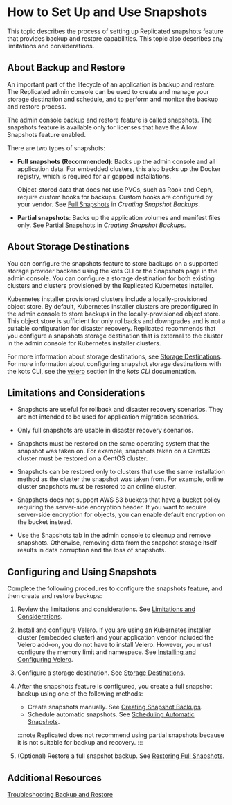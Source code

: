 # How to Set Up and Use Snapshots

This topic describes the process of setting up Replicated snapshots feature that provides backup and restore capabilities. This topic also describes any limitations and considerations.

## About Backup and Restore

An important part of the lifecycle of an application is backup and restore. The Replicated admin console can be used to create and manage your storage destination and schedule, and to perform and monitor the backup and restore process.

The admin console backup and restore feature is called snapshots. The snapshots feature is available only for licenses that have the Allow Snapshots feature enabled.

There are two types of snapshots:
  * **Full snapshots (Recommended)**: Backs up the admin console and all application data. For embedded clusters, this also backs up the Docker registry, which is required for air gapped installations.

    Object-stored data that does not use PVCs, such as Rook and Ceph, require custom hooks for backups. Custom hooks are configured by your vendor. See [Full Snapshots](snapshots-creating#full) in _Creating Snapshot Backups_.

  * **Partial snapshots**: Backs up the application volumes and manifest files only. See [Partial Snapshots](snapshots-creating#partial) in _Creating Snapshot Backups_.

## About Storage Destinations

You can configure the snapshots feature to store backups on a supported storage provider backend using the kots CLI or the Snapshots page in the admin console. You can configure a storage destination for both existing clusters and clusters provisioned by the Replicated Kubernetes installer.

Kubernetes installer provisioned clusters include a locally-provisioned object store. By default, Kubernetes installer clusters are preconfigured in the admin console to store backups in the locally-provisioned object store. This object store is sufficient for only rollbacks and downgrades and is not a suitable configuration for disaster recovery. Replicated recommends that you configure a snapshots storage destination that is external to the cluster in the admin console for Kubernetes installer clusters.

For more information about storage destinations, see [Storage Destinations](snapshots-storage-destinations). For more information about configuring snapshot storage destinations with the kots CLI, see the [velero](/reference/kots-cli-velero-index) section in the _kots CLI_ documentation.

## Limitations and Considerations

- Snapshots are useful for rollback and disaster recovery scenarios. They are not intended to be used for application migration scenarios.

- Only full snapshots are usable in disaster recovery scenarios.

- Snapshots must be restored on the same operating system that the snapshot was taken on. For example, snapshots taken on a CentOS cluster must be restored on a CentOS cluster.

- Snapshots can be restored only to clusters that use the same installation method as the cluster the snapshot was taken from. For example, online cluster snapshots must be restored to an online cluster.

- Snapshots does not support AWS S3 buckets that have a bucket policy requiring the server-side encryption header. If you want to require server-side encryption for objects, you can enable default encryption on the bucket instead.

- Use the Snapshots tab in the admin console to cleanup and remove snapshots. Otherwise, removing data from the snapshot storage itself results in data corruption and the loss of snapshots.


## Configuring and Using Snapshots

Complete the following procedures to configure the snapshots feature, and then create and restore backups:

1. Review the limitations and considerations. See [Limitations and Considerations](#limitations-and-considerations).

1. Install and configure Velero. If you are using an Kubernetes installer cluster (embedded cluster) and your application vendor included the Velero add-on, you do not have to install Velero. However, you must configure the memory limit and namespace. See [Installing and Configuring Velero](snapshots-velero-installing-config).

1. Configure a storage destination. See [Storage Destinations](snapshots-storage-destinations).

1. After the snapshots feature is configured, you create a full snapshot backup using one of the following methods:

    * Create snapshots manually. See [Creating Snapshot Backups](snapshots-creating).
    * Schedule automatic snapshots. See [Scheduling Automatic Snapshots](snapshots-scheduling).

    :::note
    Replicated does not recommend using partial snapshots because it is not suitable for backup and recovery.
    :::

1. (Optional) Restore a full snapshot backup. See [Restoring Full Snapshots](snapshots-restoring-full).

## Additional Resources

[Troubleshooting Backup and Restore](snapshots-troubleshooting-backup-restore)

